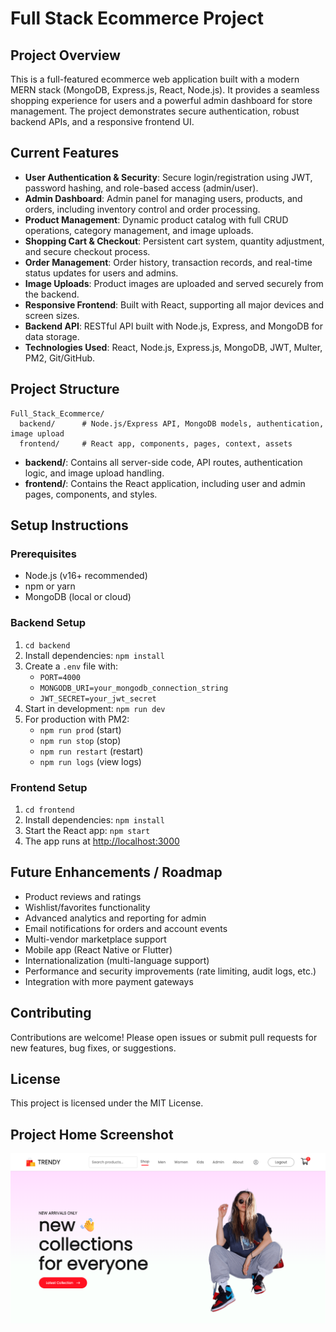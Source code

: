 # Full Stack Ecommerce Project

## Project Overview
This is a full-featured ecommerce web application built with a modern MERN stack (MongoDB, Express.js, React, Node.js). It provides a seamless shopping experience for users and a powerful admin dashboard for store management. The project demonstrates secure authentication, robust backend APIs, and a responsive frontend UI.

## Current Features
- **User Authentication & Security**: Secure login/registration using JWT, password hashing, and role-based access (admin/user).
- **Admin Dashboard**: Admin panel for managing users, products, and orders, including inventory control and order processing.
- **Product Management**: Dynamic product catalog with full CRUD operations, category management, and image uploads.
- **Shopping Cart & Checkout**: Persistent cart system, quantity adjustment, and secure checkout process.
- **Order Management**: Order history, transaction records, and real-time status updates for users and admins.
- **Image Uploads**: Product images are uploaded and served securely from the backend.
- **Responsive Frontend**: Built with React, supporting all major devices and screen sizes.
- **Backend API**: RESTful API built with Node.js, Express, and MongoDB for data storage.
- **Technologies Used**: React, Node.js, Express.js, MongoDB, JWT, Multer, PM2, Git/GitHub.

## Project Structure
```
Full_Stack_Ecommerce/
  backend/      # Node.js/Express API, MongoDB models, authentication, image upload
  frontend/     # React app, components, pages, context, assets
```
- **backend/**: Contains all server-side code, API routes, authentication logic, and image upload handling.
- **frontend/**: Contains the React application, including user and admin pages, components, and styles.

## Setup Instructions

### Prerequisites
- Node.js (v16+ recommended)
- npm or yarn
- MongoDB (local or cloud)

### Backend Setup
1. `cd backend`
2. Install dependencies: `npm install`
3. Create a `.env` file with:
   - `PORT=4000`
   - `MONGODB_URI=your_mongodb_connection_string`
   - `JWT_SECRET=your_jwt_secret`
4. Start in development: `npm run dev`
5. For production with PM2:
   - `npm run prod` (start)
   - `npm run stop` (stop)
   - `npm run restart` (restart)
   - `npm run logs` (view logs)

### Frontend Setup
1. `cd frontend`
2. Install dependencies: `npm install`
3. Start the React app: `npm start`
4. The app runs at [http://localhost:3000](http://localhost:3000)

## Future Enhancements / Roadmap
- Product reviews and ratings
- Wishlist/favorites functionality
- Advanced analytics and reporting for admin
- Email notifications for orders and account events
- Multi-vendor marketplace support
- Mobile app (React Native or Flutter)
- Internationalization (multi-language support)
- Performance and security improvements (rate limiting, audit logs, etc.)
- Integration with more payment gateways

## Contributing
Contributions are welcome! Please open issues or submit pull requests for new features, bug fixes, or suggestions.

## License
This project is licensed under the MIT License. 

## Project Home Screenshot

![Home Page](frontend/public/home.png) 